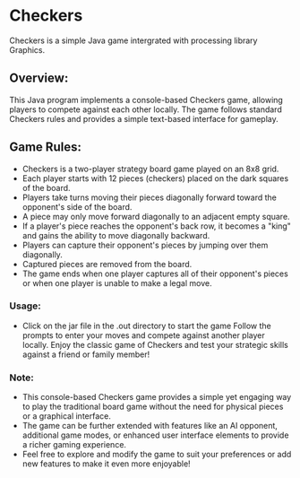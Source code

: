 # Checkers 
Checkers is a simple Java game intergrated with processing library Graphics.

## Overview:
This Java program implements a console-based Checkers game, allowing players to compete against each other locally. The game follows standard Checkers rules and provides a simple text-based interface for gameplay.

## Game Rules:
+ Checkers is a two-player strategy board game played on an 8x8 grid.
+ Each player starts with 12 pieces (checkers) placed on the dark squares of the board.
+ Players take turns moving their pieces diagonally forward toward the opponent's side of the board.
+ A piece may only move forward diagonally to an adjacent empty square.
+ If a player's piece reaches the opponent's back row, it becomes a "king" and gains the ability to move diagonally backward.
+ Players can capture their opponent's pieces by jumping over them diagonally.
+ Captured pieces are removed from the board.
+ The game ends when one player captures all of their opponent's pieces or when one player is unable to make a legal move.

### Usage:
+ Click on the jar file in the .out directory to start the game
Follow the prompts to enter your moves and compete against another player locally.
Enjoy the classic game of Checkers and test your strategic skills against a friend or family member!

### Note:
+ This console-based Checkers game provides a simple yet engaging way to play the traditional board game without the need for physical pieces or a graphical interface.
+ The game can be further extended with features like an AI opponent, additional game modes, or enhanced user interface elements to provide a richer gaming experience.
+ Feel free to explore and modify the game to suit your preferences or add new features to make it even more enjoyable!
